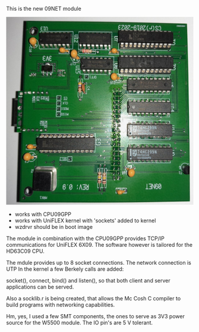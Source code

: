 
 This is the new 09NET module

 
 ![09NET-board](./20231220_092242.jpg)
 
* works with CPU09GPP
* works with UniFLEX kernel with 'sockets' added to kernel
* wzdrvr should be in boot image

The module in combination with the CPU09GPP provides TCP/IP communications
for UniFLEX 6X09. The software however is tailored for the HD63C09 CPU.

The mdule provides up to 8 socket connections.
The network connection is UTP
In the kernel a few Berkely calls are added:

socket(), connect, bind() and listen(), so that both client and server
applications can be served.

Also a socklib.r is being created, that allows the Mc Cosh C compiler to
build programs with networking capabilities.

Hm, yes, I used a few SMT components, the ones to serve as 3V3 power source
for the W5500 module. The IO pin's are 5 V tolerant.

